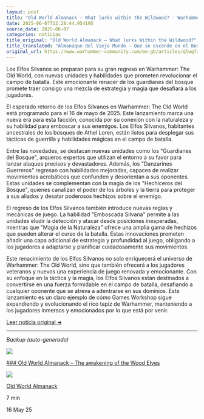 ```yaml
---
layout: post
title: "Old World Almanack – What lurks within the Wildwood? - Warhammer Community"
date: 2025-06-07T12:28:44.954195
source_date: 2025-06-07
categories: noticias
title_original: "Old World Almanack – What lurks Within the Wildwood?"
title_translated: "Almanaque del Viejo Mundo – Qué se esconde en el Bosque Salvaje"
original_url: https://www.warhammer-community.com/en-gb/articles/qlwqfahu/old-world-almanack-what-lurks-within-the-wildwood/
---
```


Los Elfos Silvanos se preparan para su gran regreso en Warhammer: The Old World, con nuevas unidades y habilidades que prometen revolucionar el campo de batalla. Este emocionante renacer de los guardianes del bosque promete traer consigo una mezcla de estrategia y magia que desafiará a los jugadores.

El esperado retorno de los Elfos Silvanos en Warhammer: The Old World está programado para el 16 de mayo de 2025. Este lanzamiento marca una nueva era para esta facción, conocida por su conexión con la naturaleza y su habilidad para emboscar a sus enemigos. Los Elfos Silvanos, habitantes ancestrales de los bosques de Athel Loren, están listos para desplegar sus tácticas de guerrilla y habilidades mágicas en el campo de batalla.

Entre las novedades, se destacan nuevas unidades como los "Guardianes del Bosque", arqueros expertos que utilizan el entorno a su favor para lanzar ataques precisos y devastadores. Además, los "Danzarines Guerreros" regresan con habilidades mejoradas, capaces de realizar movimientos acrobáticos que confunden y desorientan a sus oponentes. Estas unidades se complementan con la magia de los "Hechiceros del Bosque", quienes canalizan el poder de los árboles y la tierra para proteger a sus aliados y desatar poderosos hechizos sobre el enemigo.

El regreso de los Elfos Silvanos también introduce nuevas reglas y mecánicas de juego. La habilidad "Emboscada Silvana" permite a las unidades eludir la detección y atacar desde posiciones inesperadas, mientras que "Magia de la Naturaleza" ofrece una amplia gama de hechizos que pueden alterar el curso de la batalla. Estas innovaciones prometen añadir una capa adicional de estrategia y profundidad al juego, obligando a los jugadores a adaptarse y planificar cuidadosamente sus movimientos.

Este renacimiento de los Elfos Silvanos no solo enriquecerá el universo de Warhammer: The Old World, sino que también ofrecerá a los jugadores veteranos y nuevos una experiencia de juego renovada y emocionante. Con su enfoque en la táctica y la magia, los Elfos Silvanos están destinados a convertirse en una fuerza formidable en el campo de batalla, desafiando a cualquier oponente que se atreva a adentrarse en sus dominios. Este lanzamiento es un claro ejemplo de cómo Games Workshop sigue expandiendo y evolucionando el rico tapiz de Warhammer, manteniendo a los jugadores inmersos y emocionados por lo que está por venir.

[Leer noticia original ➜](https://www.warhammer-community.com/en-gb/articles/qlwqfahu/old-world-almanack-what-lurks-within-the-wildwood/)

---

*Backup (auto-generado)*

![](https://assets.warhammer-community.com/tow_woodelves-may16-1-feature-6ti2gyu4ao.jpg)

[### Old World Almanack – The awakening of the Wood Elves](/en-gb/articles/ozijmoha/old-world-almanack-the-awakening-of-the-wood-elves/ "Old World Almanack – The awakening of the Wood Elves")

![](https://assets.warhammer-community.com/gs-icon-dark_warhammer-theoldworld.svg)

[Old World Almanack](/en-gb/topics/old-world-almanack/ "Old World Almanack")

7 min

16 May 25
